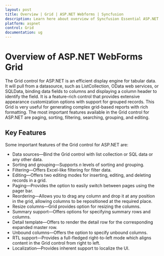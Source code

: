 ```yaml
---
layout: post
title: Overview | Grid | ASP.NET Webforms | Syncfusion
description: Learn here about overview of Syncfusion Essential ASP.NET WebForms Grid Control, its elements, and more.
platform: aspnet
control: Grid
documentation: ug
---
```


# Overview of ASP.NET WebForms Grid

The Grid control for ASP.NET is an efficient display engine for tabular data. It will pull from a datasource, such as ListCollection, OData web services, or SQLData, binding data fields to columns and displaying a column header to identify the field. It is a feature-rich control that provides extensive appearance customization options with support for grouped records. This Grid is very useful for generating complex grid-based reports with rich formatting. The most important features available in the Grid control for ASP.NET are paging, sorting, filtering, searching, grouping, and editing. 

## Key Features

Some important features of the Grid control for ASP.NET are:

* Data sources—Bind the Grid control with list collection or SQL data or any other data.
* Sorting and grouping—Supports _n_ levels of sorting and grouping.
* Filtering—Offers Excel-like filtering for filter data.
* Editing—Offers two editing modes for inserting, editing, and deleting records in a grid.
* Paging—Provides the option to easily switch between pages using the pager bar.
* Reordering—Allows you to drag any column and drop it at any position in the grid, allowing columns to be repositioned at the required place.
* Resize columns—Grid provides option for resizing the columns.
* Summary support—Offers options for specifying summary rows and columns.
* Detail template—Offers to render the detail row for the corresponding expanded master row.
* Unbound columns—Offers the option to specify unbound columns.
* RTL support—Provides a full-fledged right-to-left mode which aligns content in the Grid control from right to left.
* Localization—Provides inherent support to localize the UI.
